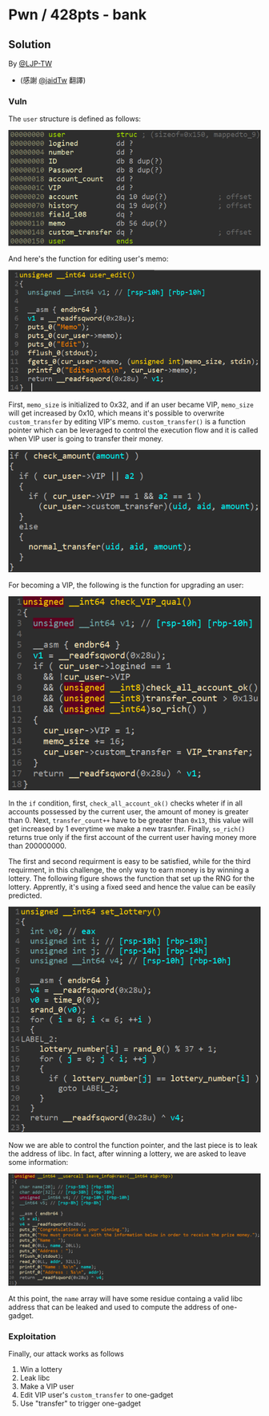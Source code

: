 # Pwn / 428pts - bank

## Solution
By [@LJP-TW](https://github.com/LJP-TW)

* (感謝 [@jaidTw](https://github.com/jaidTw) 翻譯)

### Vuln
The `user` structure is defined as follows:

![](https://raw.githubusercontent.com/LJP-TW/CTF/master/LineCTF-2021/pwn/bank/img1.png)

And here's the function for editing user's memo:

![](https://raw.githubusercontent.com/LJP-TW/CTF/master/LineCTF-2021/pwn/bank/img2.png)

First, `memo_size` is initialized to 0x32, and if an user became VIP, `memo_size` will get increased by 0x10, which means it's possible to overwrite `custom_transfer` by editing VIP's memo. `custom_transfer()` is a function pointer which can be leveraged to control the execution flow and it is called when VIP user is going to transfer their money.

![](https://raw.githubusercontent.com/LJP-TW/CTF/master/LineCTF-2021/pwn/bank/img3.png)

For becoming a VIP, the following is the function for upgrading an user:

![](https://raw.githubusercontent.com/LJP-TW/CTF/master/LineCTF-2021/pwn/bank/img4.png)

In the `if` condition, first, `check_all_account_ok()` checks wheter if in all accounts possessed by the current user, the amount of money is greater than 0. Next, `transfer_count++` have to be greater than `0x13`, this value will get increased by 1 everytime we make a new trasnfer. Finally, `so_rich()` returns true only if the first account of the current user having money more than 200000000.

The first and second requirment is easy to be satisfied, while for the third requirment, in this challenge, the only way to earn money is by winning a lottery. The following figure shows the function that set up the RNG for the lottery. Apprently, it's using a fixed seed and hence the value can be easily predicted.

![](https://raw.githubusercontent.com/LJP-TW/CTF/master/LineCTF-2021/pwn/bank/img5.png)

Now we are able to control the function pointer, and the last piece is to leak the address of libc.
In fact, after winning a lottery, we are asked to leave some information:

![](https://raw.githubusercontent.com/LJP-TW/CTF/master/LineCTF-2021/pwn/bank/img6.png)

At this point, the `name` array will have some residue containg a valid libc address that can be leaked and used to compute the address of one-gadget.

### Exploitation

Finally, our attack works as follows
1. Win a lottery
2. Leak libc
3. Make a VIP user
4. Edit VIP user's `custom_transfer` to one-gadget
5. Use "transfer" to trigger one-gadget